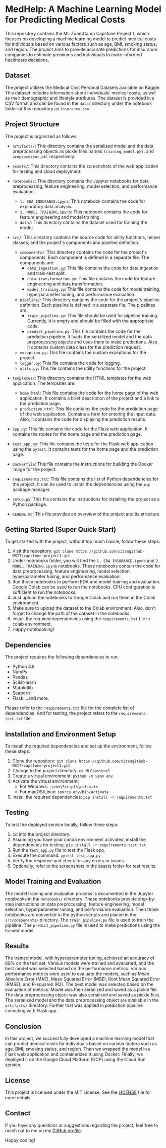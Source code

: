 # MedHelp: A Machine Learning Model for Predicting Medical Costs

This repository contains the ML ZoomCamp Capstone Project 1, which focuses on developing a machine learning model to predict medical costs for individuals based on various factors such as age, BMI, smoking status, and region. The project aims to provide accurate predictions for insurance companies to estimate premiums and individuals to make informed healthcare decisions.

## Dataset

The project utilizes the Medical Cost Personal Datasets available on Kaggle. This dataset includes information about individuals' medical costs, as well as their demographic and lifestyle attributes. The dataset is provided in a CSV format and can be found in the `data/` directory under the notebook folder of this repository as `insurance.csv`.

## Project Structure

The project is organized as follows:

- `artifacts/`: This directory contains the serialized model and the data preprocessing objects as pickle files named `training_model.pkl`, and `preprocessor.pkl` respectively.

- `assets/`: This directory contains the screenshots of the web application for testing and cloud deployment.

- `notebooks/`: This directory contains the Jupyter notebooks for data preprocessing, feature engineering, model selection, and performance evaluation.

  - `1. EDA INSURANCE.ipynb`: This notebook contains the code for exploratory data analysis.
  - `2. MODEL TRAINING.ipynb`: This notebook contains the code for feature engineering and model training.
  - `data/`: This directory contains the dataset used for training the model.

- `src/`: This directory contains the source code for utility functions, helper classes, and the project's components and pipeline definition.

  - `components/`: This directory contains the code for the project's components. Each component is defined in a separate file. The components are:
    - `data_ingestion.py`: This file contains the code for data ingestion and train-test split.
    - `data_transformation.py`: This file contains the code for feature engineering and data transformation.
    - `model_training.py`: This file contains the code for model training, hyperparameter tuning, and performance evaluation.
  - `pipeline/`: This directory contains the code for the project's pipeline definition. Each pipeline is defined in a separate file. The pipelines are:
    - `train_pipeline.py`: This file should be used for pipeline training. Currently, it is empty and should be filled with the appropriate code.
    - `predict_pipeline.py`: This file contains the code for the prediction pipeline. It loads the serialized model and the data preprocessing objects and uses them to make predictions. Also, it contains custom data class for the prediction request.
  - `exception.py`: This file contains the custom exceptions for the project.
  - `logger.py`: This file contains the code for logging.
  - `utils.py`: This file contains the utility functions for the project.

- `templates/`: This directory contains the HTML templates for the web application. The templates are:

  - `home.html`: This file contains the code for the home page of the web application. It contains a brief description of the project and a link to the prediction page.
  - `prediction.html`: This file contains the code for the prediction page of the web application. Contains a form for entering the input data. Also, it contains the code for displaying the prediction results.

- `app.py`: This file contains the code for the Flask web application. It contains the routes for the home page and the prediction page.
- `test_app.py`: This file contains the tests for the Flask web application using the `pytest`. It contains tests for the home page and the prediction page.
- `Dockerfile`: This file contains the instructions for building the Docker image for the project.
- `requirements.txt`: This file contains the list of Python dependencies for the project. It can be used to install the dependencies using the `pip` package manager.
- `setup.py`: This file contains the instructions for installing the project as a Python package.
- `README.md`: This file provides an overview of the project and its structure.

## Getting Started (Super Quick Start)

To get started with the project, without too much hassle, follow these steps:

1. Visit the repository: `git clone https://github.com/sitamgithub-MSIT/capstone-project1.git`
2. Under notebooks folder, you will find the `1. EDA INSURANCE.ipynb` and `2. MODEL TRAINING.ipynb` notebooks. These notebooks contain the code for data preprocessing, feature engineering, model selection, hyperparameter tuning, and performance evaluation.
3. Run those notebooks to perform EDA and model training and evaluation. Google Colab can be used to run the notebooks. CPU configuration is sufficient to run the notebooks.
4. Just upload the notebooks to Google Colab and run them in the Colab environment.
5. Make sure to upload the dataset to the Colab environment. Also, don't forget to change the path of the dataset in the notebooks.
6. Install the required dependencies using the `requirements.txt` file in colab environment.
7. Happy notebooking!

## Dependencies

The project requires the following dependencies to run:

- Python 3.8
- NumPy
- Pandas
- Scikit-learn
- Matplotlib
- Seaborn
- Flask
  ...and more.

Please refer to the `requirements.txt` file for the complete list of dependencies. And for testing, the project refers to the `requirements-test.txt` file.

## Installation and Environment Setup

To install the required dependencies and set up the environment, follow these steps:

1. Clone the repository: `git clone https://github.com/sitamgithub-MSIT/capstone-project1.git`
2. Change to the project directory: `cd MLCapstone1`
3. Create a virtual environment: `python -m venv env`
4. Activate the virtual environment:
   - For Windows: `.\env\Scripts\activate`
   - For macOS/Linux: `source env/bin/activate`
5. Install the required dependencies: `pip install -r requirements.txt`

## Testing

To test the deployed service locally, follow these steps:

1. cd into the project directory.
2. Assuming you have your conda environment activated, install the dependencies for testing: `pip install -r requirements-test.txt`
3. Run the `test_app.py` file to test the Flask app.
4. Execute the command: `pytest test_app.py`
5. Verify the response and check for any errors or issues.
6. Optionally, refer to the screenshots in the assets folder for test results.

## Model Training and Evaluation

The model training and evaluation process is documented in the Jupyter notebooks in the `notebooks/` directory. These notebooks provide step-by-step instructions on data preprocessing, feature engineering, model selection, hyperparameter tuning, and performance evaluation. Then those notebooks are converted to the python scripts and placed in the `src/components/` directory. The `train_pipeline.py` file is used to train the pipeline. The `predict_pipeline.py` file is used to make predictions using the trained model.

## Results

The trained model, with hyperparameter tuning, achieved an accuracy of 89% on the test set. Various models were trained and evaluated, and the best model was selected based on the performance metrics. Various performance metrics were used to evaluate the models, such as Mean Absolute Error (MAE), Mean Squared Error (MSE), Root Mean Squared Error (RMSE), and R-squared (R2). The best model was selected based on the evaluation of metrics. Model was then serialized and saved as a pickle file. The data preprocessing object was also serialized and saved as pickle files. The serialized model and the data preprocessing object are available in the `artifacts/` directory. Further that was applied in prediction pipeline conecting with Flask app.

## Conclusion

In this project, we successfully developed a machine learning model that can predict medical costs for individuals based on various factors such as age, BMI, smoking status, and region. Then we wrapped the model in a Flask web application and containerized it using Docker. Finally, we deployed it on the Google Cloud Platform (GCP) using the Cloud Run service.

## License

This project is licensed under the MIT License. See the [LICENSE](LICENSE) file for more details.

## Contact

If you have any questions or suggestions regarding the project, feel free to reach out to me on my [GitHub profile](https://github.com/sitamgithub-MSIT).

Happy coding!
